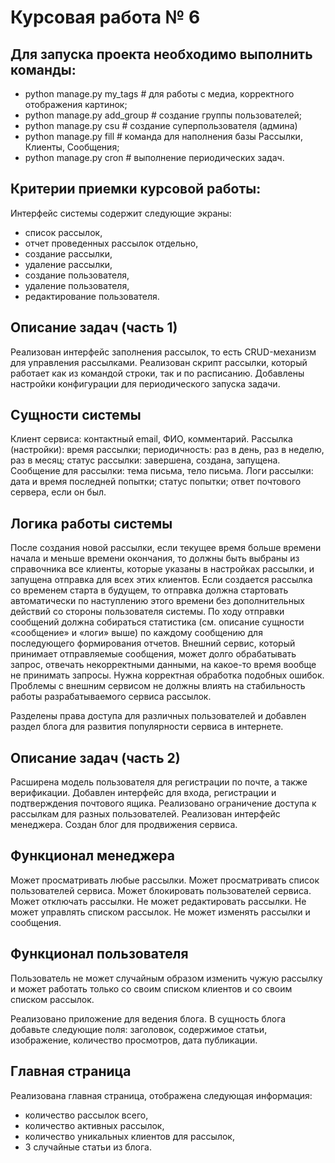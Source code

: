 # Курсовая работа № 6

## Для запуска проекта необходимо выполнить команды:
- python manage.py my_tags    # для работы с медиа, корректного отображения картинок;
- python manage.py add_group  # создание группы пользователей;
- python manage.py csu        # создание суперпользователя (админа)
- python manage.py fill       # команда для наполнения базы Рассылки, Клиенты, Сообщения;
- python manage.py cron       # выполнение периодических задач.

## Критерии приемки курсовой работы:

Интерфейс системы содержит следующие экраны: 
- список рассылок, 
- отчет проведенных рассылок отдельно,
- создание рассылки,
- удаление рассылки,
- создание пользователя,
- удаление пользователя,
- редактирование пользователя.

## Описание задач (часть 1)
Реализован интерфейс заполнения рассылок, то есть CRUD-механизм для управления рассылками.
Реализован скрипт рассылки, который работает как из командой строки, так и по расписанию.
Добавлены настройки конфигурации для периодического запуска задачи.

## Сущности системы

Клиент сервиса: контактный email, ФИО, комментарий.
Рассылка (настройки): время рассылки; периодичность: раз в день, раз в неделю, раз в месяц; статус рассылки: завершена, создана, запущена.
Сообщение для рассылки: тема письма, тело письма.
Логи рассылки: дата и время последней попытки; статус попытки; ответ почтового сервера, если он был.

## Логика работы системы

После создания новой рассылки, если текущее время больше времени начала и меньше времени окончания, то должны быть выбраны из справочника все клиенты, которые указаны в настройках рассылки, и запущена отправка для всех этих клиентов.
Если создается рассылка со временем старта в будущем, то отправка должна стартовать автоматически по наступлению этого времени без дополнительных действий со стороны пользователя системы.
По ходу отправки сообщений должна собираться статистика (см. описание сущности «сообщение» и «логи» выше) по каждому сообщению для последующего формирования отчетов.
Внешний сервис, который принимает отправляемые сообщения, может долго обрабатывать запрос, отвечать некорректными данными, на какое-то время вообще не принимать запросы. Нужна корректная обработка подобных ошибок. Проблемы с внешним сервисом не должны влиять на стабильность работы разрабатываемого сервиса рассылок.

Разделены права доступа для различных пользователей и добавлен раздел блога для развития популярности сервиса в интернете.

## Описание задач (часть 2)

Расширена модель пользователя для регистрации по почте, а также верификации.
Добавлен интерфейс для входа, регистрации и подтверждения почтового ящика.
Реализовано ограничение доступа к рассылкам для разных пользователей.
Реализован интерфейс менеджера.
Создан блог для продвижения сервиса.

## Функционал менеджера

Может просматривать любые рассылки.
Может просматривать список пользователей сервиса.
Может блокировать пользователей сервиса.
Может отключать рассылки.
Не может редактировать рассылки.
Не может управлять списком рассылок.
Не может изменять рассылки и сообщения.

## Функционал пользователя

Пользователь не может случайным образом изменить чужую рассылку и может работать только со своим списком клиентов и со своим списком рассылок.

Реализовано приложение для ведения блога. 
В сущность блога добавьте следующие поля: заголовок, содержимое статьи, изображение, количество просмотров, дата публикации.

## Главная страница

Реализована главная страница, отображена следующая информация:

- количество рассылок всего,
- количество активных рассылок,
- количество уникальных клиентов для рассылок,
- 3 случайные статьи из блога.

